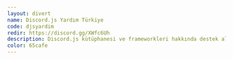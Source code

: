 ```yaml
---
layout: divert
name: Discord.js Yardım Türkiye
code: djsyardim
redir: https://discord.gg/XWfc6Uh
description: Discord.js kütüphanesi ve frameworkleri hakkında destek alabileceğin bir yardım sunucusu..
color: 65cafe
---
```

